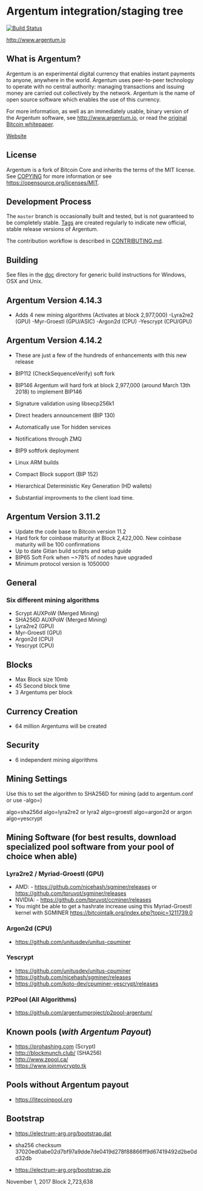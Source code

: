 Argentum integration/staging tree
=====================================

[![Build Status](https://travis-ci.org/argentumproject/argentum.svg?branch=master)](https://travis-ci.org/argentumproject/argentum)

http://www.argentum.io

What is Argentum?
----------------

Argentum is an experimental digital currency that enables instant payments to
anyone, anywhere in the world. Argentum uses peer-to-peer technology to operate
with no central authority: managing transactions and issuing money are carried
out collectively by the network. Argentum is the name of open source
software which enables the use of this currency.

For more information, as well as an immediately usable, binary version of
the Argentum software, see http://www.argentum.io, or read the
[original Bitcoin whitepaper](https://bitcoincore.org/bitcoin.pdf).

[Website](http://www.argentum.io)

License
-------

Argentum is a fork of Bitcoin Core and inherits the terms of the MIT license. See 
[COPYING](COPYING) for more information or see https://opensource.org/licenses/MIT.

Development Process
-------------------

The `master` branch is occasionally built and tested, but is not guaranteed to be
completely stable. [Tags](https://github.com/argentumproject/argentum/tags) are created
regularly to indicate new official, stable release versions of Argentum.

The contribution workflow is described in [CONTRIBUTING.md](CONTRIBUTING.md).

Building
--------
See files in the [doc](doc) directory for generic build instructions for Windows,
OSX and Unix.

## Argentum Version 4.14.3
- Adds 4 new mining algorithms (Activates at block 2,977,000)
	-Lyra2re2 (GPU)
	-Myr-Groestl (GPU/ASIC)
	-Argon2d (CPU)
	-Yescrypt (CPU/GPU)

## Argentum Version 4.14.2
- These are just a few of the hundreds of enhancements with this new release

- BIP112 (CheckSequenceVerify) soft fork
- BIP146 Argentum will hard fork at block 2,977,000 (around March 13th 2018) to implement BIP146
- Signature validation using libsecp256k1
- Direct headers announcement (BIP 130)
- Automatically use Tor hidden services
- Notifications through ZMQ
- BIP9 softfork deployment
- Linux ARM builds
- Compact Block support (BIP 152)
- Hierarchical Deterministic Key Generation (HD wallets)
- Substantial improvments to the client load time. 


## Argentum Version 3.11.2
- Update the code base to Bitcoin version 11.2
- Hard fork for coinbase maturity at Block 2,422,000. New coinbase maturity will be 100 confirmations
- Up to date Gitian build scripts and setup guide
- BIP65 Soft Fork when ~>78% of nodes have upgraded
- Minimum protocol version is 1050000

## General
### Six different mining algorithms
- Scrypt AUXPoW (Merged Mining)
- SHA256D AUXPoW (Merged Mining)
- Lyra2re2 (GPU)
- Myr-Groestl (GPU)
- Argon2d (CPU)
- Yescrypt (CPU)

## Blocks
- Max Block size 10mb
- 45 Second block time
- 3 Argentums per block

## Currency Creation
- 64 million Argentums will be created

## Security
- 6 independent mining algorithms

## Mining Settings
Use this to set the algorithm to SHA256D for mining (add to argentum.conf or use -algo=)  

algo=sha256d 
algo=lyra2re2 or lyra2 
algo=groestl 
algo=argon2d or argon 
algo=yescrypt 

## Mining Software (for best results, download specialized pool software from your pool of choice when able)
### Lyra2re2 / Myriad-Groestl (GPU)
- AMD: - https://github.com/nicehash/sgminer/releases or https://github.com/tpruvot/sgminer/releases
- NVIDIA: - https://github.com/tpruvot/ccminer/releases
- You might be able to get a hashrate increase using this Myriad-Groestl kernel with SGMINER https://bitcointalk.org/index.php?topic=1211739.0

### Argon2d (CPU)
- https://github.com/unitusdev/unitus-cpuminer

### Yescrypt
- https://github.com/unitusdev/unitus-cpuminer
- https://github.com/nicehash/sgminer/releases
- https://github.com/koto-dev/cpuminer-yescrypt/releases

### P2Pool (All Algorithms)
- https://github.com/argentumproject/p2pool-argentum/

## Known pools (*with Argentum Payout*)
- https://prohashing.com (Scrypt)
- http://blockmunch.club/ (SHA256)
- http://www.zpool.ca/
- https://www.joinmycrypto.tk

## Pools without Argentum payout
- https://litecoinpool.org

## Bootstrap
- https://electrum-arg.org/bootstrap.dat  
- sha256 checksum 37020ed0abe02d7bf97a9dde7de0419d278f88866ff9d67419492d2be0dd32db

- https://electrum-arg.org/bootstrap.zip  

November 1, 2017
Block 2,723,638